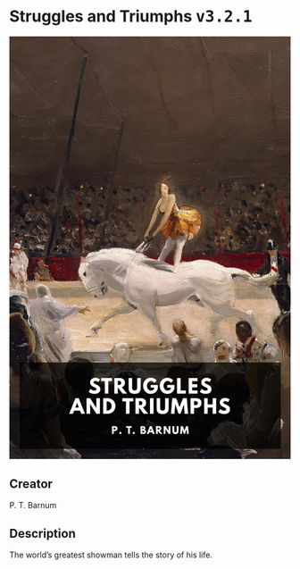 
# Struggles and Triumphs <kbd>v3.2.1</kbd>

<center>
  <img src="./cover-1024.jpg"/>
</center>

## Creator
P. T. Barnum

## Description
The world’s greatest showman tells the story of his life.
